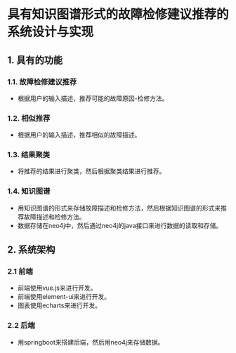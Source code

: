 # 具有知识图谱形式的故障检修建议推荐的系统设计与实现

## 1. 具有的功能
### 1.1. 故障检修建议推荐
- 根据用户的输入描述，推荐可能的故障原因-检修方法。  
### 1.2. 相似推荐
- 根据用户的输入描述，推荐相似的故障描述。
### 1.3. 结果聚类
- 将推荐的结果进行聚类，然后根据聚类结果进行推荐。
### 1.4. 知识图谱
- 用知识图谱的形式来存储故障描述和检修方法，然后根据知识图谱的形式来推荐故障描述和检修方法。
- 数据存储在neo4j中，然后通过neo4j的java接口来进行数据的读取和存储。

## 2. 系统架构
### 2.1 前端
- 前端使用vue.js来进行开发。
- 前端使用element-ui来进行开发。
- 图表使用echarts来进行开发。
### 2.2 后端
- 用springboot来搭建后端，然后用neo4j来存储数据。